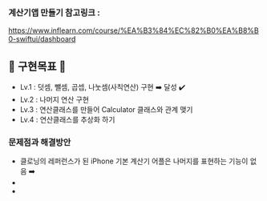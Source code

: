 ### 계산기앱 만들기 참고링크 : 

https://www.inflearn.com/course/%EA%B3%84%EC%82%B0%EA%B8%B0-swiftui/dashboard

## 🐣 구현목표 🐣
- Lv.1 : 덧셈, 뺄셈, 곱셉, 나눗셈(사칙연산) 구현 ➡️ 달성 ✔️ 
- Lv.2 : 나머지 연산 구현
- Lv.3 : 연산클래스를 만들어 Calculator 클래스와 관계 맺기
- Lv.4 : 연산클래스를 추상화 하기

### 문제점과 해결방안
- 클로닝의 레퍼런스가 된 iPhone 기본 계산기 어플은 나머지를 표현하는 기능이 없음 ➡️ 
- 
-
